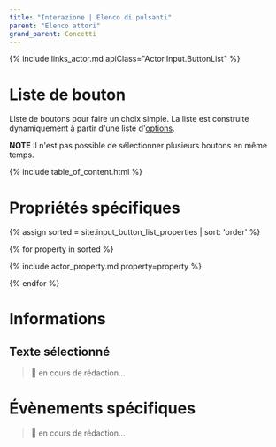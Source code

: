 ```yaml
---
title: "Interazione | Elenco di pulsanti"
parent: "Elenco attori"
grand_parent: Concetti
---
```


{% include links_actor.md apiClass="Actor.Input.ButtonList" %}

# Liste de bouton

Liste de boutons pour faire un choix simple. La liste est construite dynamiquement à partir d'une liste d'[options](#options).

**NOTE**
Il n'est pas possible de sélectionner plusieurs boutons en même temps.

{% include table_of_content.html %}

# Propriétés spécifiques

{% assign sorted = site.input_button_list_properties | sort: 'order' %}

{% for property in sorted %}

{% include actor_property.md property=property %}

{% endfor %}

# Informations

## Texte sélectionné
> 🚧 en cours de rédaction...


# Évènements spécifiques

> 🚧 en cours de rédaction...
